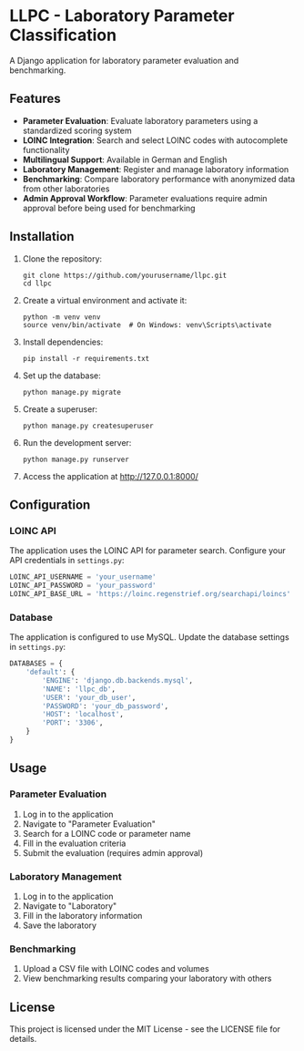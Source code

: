 # LLPC - Laboratory Parameter Classification

A Django application for laboratory parameter evaluation and benchmarking.

## Features

- **Parameter Evaluation**: Evaluate laboratory parameters using a standardized scoring system
- **LOINC Integration**: Search and select LOINC codes with autocomplete functionality
- **Multilingual Support**: Available in German and English
- **Laboratory Management**: Register and manage laboratory information
- **Benchmarking**: Compare laboratory performance with anonymized data from other laboratories
- **Admin Approval Workflow**: Parameter evaluations require admin approval before being used for benchmarking

## Installation

1. Clone the repository:
   ```
   git clone https://github.com/yourusername/llpc.git
   cd llpc
   ```

2. Create a virtual environment and activate it:
   ```
   python -m venv venv
   source venv/bin/activate  # On Windows: venv\Scripts\activate
   ```

3. Install dependencies:
   ```
   pip install -r requirements.txt
   ```

4. Set up the database:
   ```
   python manage.py migrate
   ```

5. Create a superuser:
   ```
   python manage.py createsuperuser
   ```

6. Run the development server:
   ```
   python manage.py runserver
   ```

7. Access the application at http://127.0.0.1:8000/

## Configuration

### LOINC API

The application uses the LOINC API for parameter search. Configure your API credentials in `settings.py`:

```python
LOINC_API_USERNAME = 'your_username'
LOINC_API_PASSWORD = 'your_password'
LOINC_API_BASE_URL = 'https://loinc.regenstrief.org/searchapi/loincs'
```

### Database

The application is configured to use MySQL. Update the database settings in `settings.py`:

```python
DATABASES = {
    'default': {
        'ENGINE': 'django.db.backends.mysql',
        'NAME': 'llpc_db',
        'USER': 'your_db_user',
        'PASSWORD': 'your_db_password',
        'HOST': 'localhost',
        'PORT': '3306',
    }
}
```

## Usage

### Parameter Evaluation

1. Log in to the application
2. Navigate to "Parameter Evaluation"
3. Search for a LOINC code or parameter name
4. Fill in the evaluation criteria
5. Submit the evaluation (requires admin approval)

### Laboratory Management

1. Log in to the application
2. Navigate to "Laboratory"
3. Fill in the laboratory information
4. Save the laboratory

### Benchmarking

1. Upload a CSV file with LOINC codes and volumes
2. View benchmarking results comparing your laboratory with others

## License

This project is licensed under the MIT License - see the LICENSE file for details. 